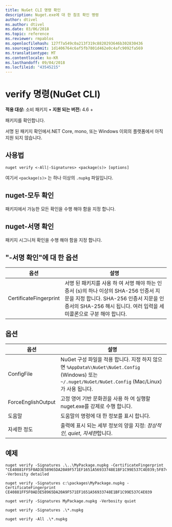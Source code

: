 ```yaml
---
title: NuGet CLI 명령 확인
description: Nuget.exe에 대 한 참조 확인 명령
author: dtivel
ms.author: dtivel
ms.date: 03/06/2018
ms.topic: reference
ms.reviewer: rmpablos
ms.openlocfilehash: 127f7a549c0a213f319c8820293646b302830436
ms.sourcegitcommit: 1d1406764c6af5fb7801d462e0c4afc9092fa569
ms.translationtype: MT
ms.contentlocale: ko-KR
ms.lasthandoff: 09/04/2018
ms.locfileid: "43545215"
---
```

# <a name="verify-command-nuget-cli"></a>verify 명령(NuGet CLI)

**적용 대상:** 소비 패키지 &bullet; **지원 되는 버전:** 4.6 +

패키지를 확인합니다.

서명 된 패키지 확인에서.NET Core, mono, 또는 Windows 이외의 플랫폼에서 아직 지원 되지 않습니다.

## <a name="usage"></a>사용법

```cli
nuget verify <-All|-Signatures> <package(s)> [options]
```

여기서 `<package(s)>` 는 하나 이상의 `.nupkg` 파일입니다.

## <a name="nuget-verify--all"></a>nuget-모두 확인

패키지에서 가능한 모든 확인을 수행 해야 함을 지정 합니다.

## <a name="nuget-verify--signatures"></a>nuget-서명 확인

패키지 시그니처 확인을 수행 해야 함을 지정 합니다.

## <a name="options-for-verify--signatures"></a>"-서명 확인"에 대 한 옵션

| 옵션 | 설명 |
| --- | --- |
| CertificateFingerprint | 서명 된 패키지를 사용 하 여 서명 해야 하는 인증서 (s)의 하나 이상의 SHA-256 인증서 지문을 지정 합니다. SHA-256 인증서 지문을 인증서의 SHA-256 해시 됩니다. 여러 입력을 세미콜론으로 구분 해야 합니다. |

## <a name="options"></a>옵션

| 옵션 | 설명 |
| --- | --- |
| ConfigFile | NuGet 구성 파일을 적용 합니다. 지정 하지 않으면 `%AppData%\NuGet\NuGet.Config` (Windows) 또는 `~/.nuget/NuGet/NuGet.Config` (Mac/Linux)가 사용 됩니다.|
| ForceEnglishOutput | 고정 영어 기반 문화권을 사용 하 여 실행할 nuget.exe를 강제로 수행 합니다. |
| 도움말 | 도움말의 명령에 대 한 정보를 표시 합니다. |
| 자세한 정도 | 출력에 표시 되는 세부 정보의 양을 지정: *정상적인*, *quiet*, *자세한*합니다. |

## <a name="examples"></a>예제

```cli
nuget verify -Signatures .\..\MyPackage.nupkg -CertificateFingerprint "CE40881FF5F0AD3E58965DA20A9F571EF1651A56933748E1BF1C99E537C4E039;5F874AAF47BCB268A19357364E7FBB09D6BF9E8A93E1229909AC5CAC865802E2" -Verbosity detailed

nuget verify -Signatures c:\packages\MyPackage.nupkg -CertificateFingerprint CE40881FF5F0AD3E58965DA20A9F571EF1651A56933748E1BF1C99E537C4E039

nuget verify -Signatures MyPackage.nupkg -Verbosity quiet

nuget verify -Signatures .\*.nupkg

nuget verify -All .\*.nupkg

```
